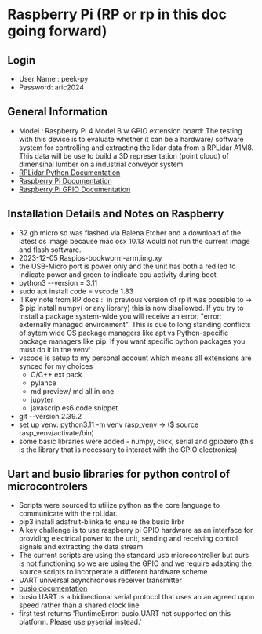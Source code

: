 # Raspberry Pi (RP or rp in this doc going forward)

## Login 
- User Name : peek-py
- Password: aric2024

## General Information
- Model : Raspberry Pi 4 Model B w GPIO extension board:  The testing with this device is to evaluate whether it can be a hardware/ software system for controlling and extracting the lidar data from a RPLidar A1M8.  This data will be use to build a 3D representation (point cloud)  of dimensinal lumber on a industrial conveyor system.
- [RPLidar Python Documentation](https://rplidar.readthedocs.io/en/latest/)  
- [Raspberry Pi Documentation](https://www.raspberrypi.com/documentation/computers/raspberry-pi.html)
- [Raspberry Pi GPIO Documentation]()



## Installation Details and Notes on Raspberry 
- 32 gb micro sd was flashed via Balena Etcher and a download of the latest os image because mac osx 10.13 would not run the current image and flash software.
- 2023-12-05 Raspios-bookworm-arm.img.xy
- the USB-Micro port is power only and the unit has both a red led to indicate power and green to indicate cpu activity during boot
- python3 --version = 3.11
- sudo apt install code = vscode 1.83
- !! Key note from RP docs :' in previous version of rp it was possible to -> $ pip install numpy( or any library) this is now disallowed.  If you try to install a package system-wide you will receive an error. "error: externally managed environment".  This is due to long standing conflicts of sytem wide OS package managers  like apt vs Python-specific package managers like pip.  If you want specific python packages you must do it in the venv'
- vscode is setup to my personal account which means all extensions are synced for my choices
  - C/C++ ext pack
  - pylance
  - md preview/ md all in one
  - jupyter
  - javascrip es6 code snippet
- git --version 2.39.2
- set up venv:  python3.11 -m venv rasp_venv -> ($ source rasp_venv/activate/bin)
- some basic libraries were added - numpy, click, serial and gpiozero (this is the library that is necessary to interact with the GPIO electronics)
  


## Uart and busio libraries for python control of microcontrolers
- Scripts were sourced  to utilize python as the core language to communicate with the rpLidar. 
- pip3 install adafruit-blinka  to  ensu re the busio lirbr
- A key challenge is to use raspberry pi GPIO hardware as an interface for providing electrical power to the unit, sending and receiving control signals and  extracting the data stream
- The current scripts are using the standard usb microcontroller but ours is not functioning so we are using the GPIO and we require adapting the source scripts to incorperate a different hardware scheme
- UART universal asynchronous receiver transmitter
- [busio documentation](https://docs.circuitpython.org/en/latest/shared-bindings/busio/#busio.UART)
- busio UART is a bidirectional serial protocol that uses an an agreed upon speed rather than a shared clock line
- first test returns  'RuntimeError: busio.UART not supported on this platform. Please use pyserial instead.' 